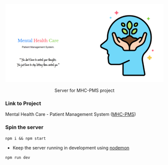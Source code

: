 ![](./public/homepage.png)

<p align="center"> Server for MHC-PMS project </p>
  
### Link to Project
Mental Health Care - Patient Management System ([MHC-PMS](https://github.com/SandeepKrSuman/mhc-pms))  
  
### Spin the server
```
npm i && npm start
```
- Keep the server running in development using [nodemon](https://www.npmjs.com/package/nodemon)

```
npm run dev
```
